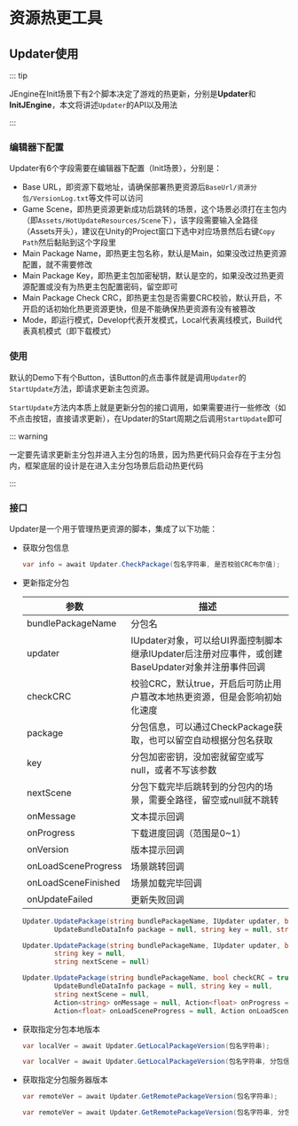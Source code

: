# 资源热更工具

## Updater使用

::: tip

JEngine在Init场景下有2个脚本决定了游戏的热更新，分别是**Updater**和**InitJEngine**，本文将讲述```Updater```的API以及用法

:::

### 编辑器下配置

Updater有6个字段需要在编辑器下配置（Init场景），分别是：

- Base URL，即资源下载地址，请确保部署热更资源后```BaseUrl/资源分包/VersionLog.txt```等文件可以访问
- Game Scene，即热更资源更新成功后跳转的场景，这个场景必须打在主包内（即```Assets/HotUpdateResources/Scene```下），该字段需要输入全路径（Assets开头），建议在Unity的Project窗口下选中对应场景然后右键```Copy Path```然后黏贴到这个字段里
- Main Package Name，即热更主包名称，默认是Main，如果没改过热更资源配置，就不需要修改
- Main Package Key，即热更主包加密秘钥，默认是空的，如果没改过热更资源配置或没有为热更主包配置密码，留空即可
- Main Package Check CRC，即热更主包是否需要CRC校验，默认开启，不开启的话初始化热更资源更快，但是不能确保热更资源有没有被篡改
- Mode，即运行模式，Develop代表开发模式，Local代表离线模式，Build代表真机模式（即下载模式）

### 使用

默认的Demo下有个Button，该Button的点击事件就是调用```Updater```的```StartUpdate```方法，即请求更新主包资源。

```StartUpdate```方法内本质上就是更新分包的接口调用，如果需要进行一些修改（如不点击按钮，直接请求更新），在Updater的Start周期之后调用```StartUpdate```即可

::: warning

一定要先请求更新主分包并进入主分包的场景，因为热更代码只会存在于主分包内，框架底层的设计是在进入主分包场景后启动热更代码

:::



### 接口

Updater是一个用于管理热更资源的脚本，集成了以下功能：

- 获取分包信息

  ```csharp
  var info = await Updater.CheckPackage(包名字符串, 是否校验CRC布尔值);
  ```

- 更新指定分包

  | 参数                | 描述                                                         |
  | ------------------- | ------------------------------------------------------------ |
  | bundlePackageName   | 分包名                                                       |
  | updater             | IUpdater对象，可以给UI界面控制脚本继承IUpdater后注册对应事件，或创建BaseUpdater对象并注册事件回调 |
  | checkCRC            | 校验CRC，默认true，开启后可防止用户篡改本地热更资源，但是会影响初始化速度 |
  | package             | 分包信息，可以通过CheckPackage获取，也可以留空自动根据分包名获取 |
  | key                 | 分包加密密钥，没加密就留空或写null，或者不写该参数           |
  | nextScene           | 分包下载完毕后跳转到的分包内的场景，需要全路径，留空或null就不跳转 |
  | onMessage           | 文本提示回调                                                 |
  | onProgress          | 下载进度回调（范围是0~1）                                    |
  | onVersion           | 版本提示回调                                                 |
  | onLoadSceneProgress | 场景跳转回调                                                 |
  | onLoadSceneFinished | 场景加载完毕回调                                             |
  | onUpdateFailed      | 更新失败回调                                                 |

  ```csharp
  Updater.UpdatePackage(string bundlePackageName, IUpdater updater, bool checkCRC = true,
          UpdateBundleDataInfo package = null, string key = null, string nextScene = null)
  ```

  ```csharp
  Updater.UpdatePackage(string bundlePackageName, IUpdater updater, bool checkCRC = true,
          string key = null,
          string nextScene = null)
  ```

  ```csharp
  Updater.UpdatePackage(string bundlePackageName, bool checkCRC = true,
          UpdateBundleDataInfo package = null, string key = null,
          string nextScene = null,
          Action<string> onMessage = null, Action<float> onProgress = null, Action<string> onVersion = null,
          Action<float> onLoadSceneProgress = null, Action onLoadSceneFinished = null, Action onUpdateFailed = null)
  ```

  

- 获取指定分包本地版本

  ```csharp
  var localVer = await Updater.GetLocalPackageVersion(包名字符串);
  ```

  ```csharp
  var localVer = await Updater.GetLocalPackageVersion(包名字符串, 分包信息);
  ```

  

- 获取指定分包服务器版本

  ```csharp
  var remoteVer = await Updater.GetRemotePackageVersion(包名字符串);
  ```

  ```csharp
  var remoteVer = await Updater.GetRemotePackageVersion(包名字符串, 分包信息);
  ```

